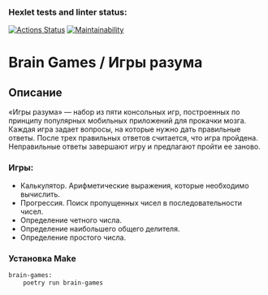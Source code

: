 ### Hexlet tests and linter status:
[![Actions Status](https://github.com/despiqqqq/python-project-49/workflows/hexlet-check/badge.svg)](https://github.com/despiqqqq/python-project-49/actions)
[![Maintainability](https://api.codeclimate.com/v1/badges/881a0f67e1435d4d8bcf/maintainability)](https://codeclimate.com/github/despiqqqq/python-project-49/maintainability)

# Brain Games / Игры разума

## Описание
«Игры разума» — набор из пяти консольных игр, построенных по принципу популярных мобильных приложений для прокачки мозга. Каждая игра задает вопросы, на которые нужно дать правильные ответы. После трех правильных ответов считается, что игра пройдена. Неправильные ответы завершают игру и предлагают пройти ее заново. 
### Игры:
  - Калькулятор. Арифметические выражения, которые необходимо вычислить.
  - Прогрессия. Поиск пропущенных чисел в последовательности чисел.
  - Определение четного числа.
  - Определение наибольшего общего делителя.
  - Определение простого числа.
### Установка Make
```bash
brain-games:
	poetry run brain-games
```







